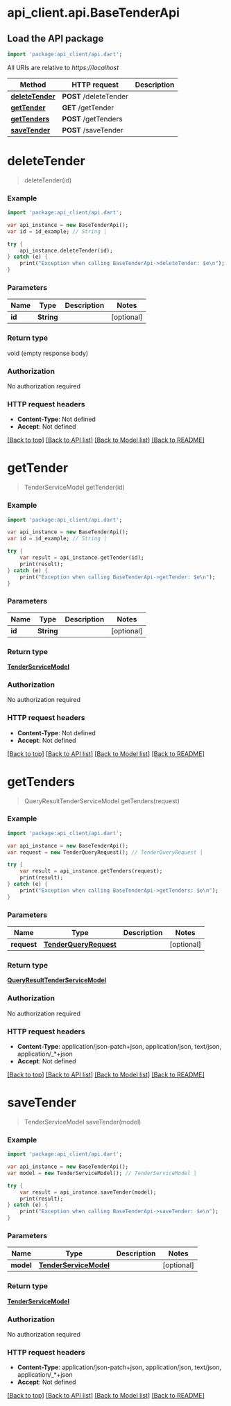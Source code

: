 # api_client.api.BaseTenderApi

## Load the API package
```dart
import 'package:api_client/api.dart';
```

All URIs are relative to *https://localhost*

Method | HTTP request | Description
------------- | ------------- | -------------
[**deleteTender**](BaseTenderApi.md#deleteTender) | **POST** /deleteTender | 
[**getTender**](BaseTenderApi.md#getTender) | **GET** /getTender | 
[**getTenders**](BaseTenderApi.md#getTenders) | **POST** /getTenders | 
[**saveTender**](BaseTenderApi.md#saveTender) | **POST** /saveTender | 


# **deleteTender**
> deleteTender(id)



### Example 
```dart
import 'package:api_client/api.dart';

var api_instance = new BaseTenderApi();
var id = id_example; // String | 

try { 
    api_instance.deleteTender(id);
} catch (e) {
    print("Exception when calling BaseTenderApi->deleteTender: $e\n");
}
```

### Parameters

Name | Type | Description  | Notes
------------- | ------------- | ------------- | -------------
 **id** | **String**|  | [optional] 

### Return type

void (empty response body)

### Authorization

No authorization required

### HTTP request headers

 - **Content-Type**: Not defined
 - **Accept**: Not defined

[[Back to top]](#) [[Back to API list]](../README.md#documentation-for-api-endpoints) [[Back to Model list]](../README.md#documentation-for-models) [[Back to README]](../README.md)

# **getTender**
> TenderServiceModel getTender(id)



### Example 
```dart
import 'package:api_client/api.dart';

var api_instance = new BaseTenderApi();
var id = id_example; // String | 

try { 
    var result = api_instance.getTender(id);
    print(result);
} catch (e) {
    print("Exception when calling BaseTenderApi->getTender: $e\n");
}
```

### Parameters

Name | Type | Description  | Notes
------------- | ------------- | ------------- | -------------
 **id** | **String**|  | [optional] 

### Return type

[**TenderServiceModel**](TenderServiceModel.md)

### Authorization

No authorization required

### HTTP request headers

 - **Content-Type**: Not defined
 - **Accept**: Not defined

[[Back to top]](#) [[Back to API list]](../README.md#documentation-for-api-endpoints) [[Back to Model list]](../README.md#documentation-for-models) [[Back to README]](../README.md)

# **getTenders**
> QueryResultTenderServiceModel getTenders(request)



### Example 
```dart
import 'package:api_client/api.dart';

var api_instance = new BaseTenderApi();
var request = new TenderQueryRequest(); // TenderQueryRequest | 

try { 
    var result = api_instance.getTenders(request);
    print(result);
} catch (e) {
    print("Exception when calling BaseTenderApi->getTenders: $e\n");
}
```

### Parameters

Name | Type | Description  | Notes
------------- | ------------- | ------------- | -------------
 **request** | [**TenderQueryRequest**](TenderQueryRequest.md)|  | [optional] 

### Return type

[**QueryResultTenderServiceModel**](QueryResultTenderServiceModel.md)

### Authorization

No authorization required

### HTTP request headers

 - **Content-Type**: application/json-patch+json, application/json, text/json, application/_*+json
 - **Accept**: Not defined

[[Back to top]](#) [[Back to API list]](../README.md#documentation-for-api-endpoints) [[Back to Model list]](../README.md#documentation-for-models) [[Back to README]](../README.md)

# **saveTender**
> TenderServiceModel saveTender(model)



### Example 
```dart
import 'package:api_client/api.dart';

var api_instance = new BaseTenderApi();
var model = new TenderServiceModel(); // TenderServiceModel | 

try { 
    var result = api_instance.saveTender(model);
    print(result);
} catch (e) {
    print("Exception when calling BaseTenderApi->saveTender: $e\n");
}
```

### Parameters

Name | Type | Description  | Notes
------------- | ------------- | ------------- | -------------
 **model** | [**TenderServiceModel**](TenderServiceModel.md)|  | [optional] 

### Return type

[**TenderServiceModel**](TenderServiceModel.md)

### Authorization

No authorization required

### HTTP request headers

 - **Content-Type**: application/json-patch+json, application/json, text/json, application/_*+json
 - **Accept**: Not defined

[[Back to top]](#) [[Back to API list]](../README.md#documentation-for-api-endpoints) [[Back to Model list]](../README.md#documentation-for-models) [[Back to README]](../README.md)

